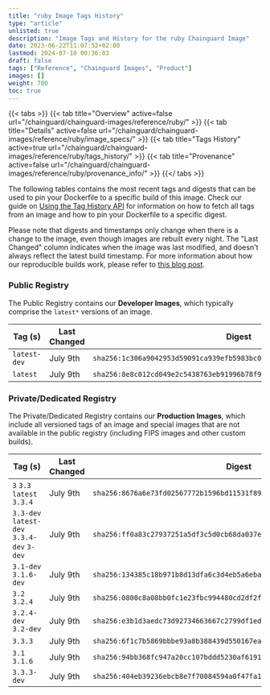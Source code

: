 ```yaml
---
title: "ruby Image Tags History"
type: "article"
unlisted: true
description: "Image Tags and History for the ruby Chainguard Image"
date: 2023-06-22T11:07:52+02:00
lastmod: 2024-07-10 00:36:03
draft: false
tags: ["Reference", "Chainguard Images", "Product"]
images: []
weight: 700
toc: true
---
```


{{< tabs >}}
{{< tab title="Overview" active=false url="/chainguard/chainguard-images/reference/ruby/" >}}
{{< tab title="Details" active=false url="/chainguard/chainguard-images/reference/ruby/image_specs/" >}}
{{< tab title="Tags History" active=true url="/chainguard/chainguard-images/reference/ruby/tags_history/" >}}
{{< tab title="Provenance" active=false url="/chainguard/chainguard-images/reference/ruby/provenance_info/" >}}
{{</ tabs >}}

The following tables contains the most recent tags and digests that can be used to pin your Dockerfile to a specific build of this image. Check our guide on [Using the Tag History API](/chainguard/chainguard-images/using-the-tag-history-api/) for information on how to fetch all tags from an image and how to pin your Dockerfile to a specific digest.

Please note that digests and timestamps only change when there is a change to the image, even though images are rebuilt every night. The "Last Changed" column indicates when the image was last modified, and doesn't always reflect the latest build timestamp. For more information about how our reproducible builds work, please refer to [this blog post](https://www.chainguard.dev/unchained/reproducing-chainguards-reproducible-image-builds).

### Public Registry
The Public Registry contains our **Developer Images**, which typically comprise the `latest*` versions of an image.

| Tag (s)       | Last Changed | Digest                                                                    |
|---------------|--------------|---------------------------------------------------------------------------|
|  `latest-dev` | July 9th     | `sha256:1c306a9042953d59091ca939efb5983bc039b44c0c691656d23a3d72fe137f59` |
|  `latest`     | July 9th     | `sha256:8e8c012cd049e2c5438763eb91996b78f953586fba0b794057f7cc5d300721d5` |


### Private/Dedicated Registry
The Private/Dedicated Registry contains our **Production Images**, which include all versioned tags of an image and special images that are not available in the public registry (including FIPS images and other custom builds).

| Tag (s)                                     | Last Changed | Digest                                                                    |
|---------------------------------------------|--------------|---------------------------------------------------------------------------|
|  `3` `3.3` `latest` `3.3.4`                 | July 9th     | `sha256:8676a6e73fd02567772b1596bd11531f89df11443b06ff7c53a9624bfd17d3e4` |
|  `3.3-dev` `latest-dev` `3.3.4-dev` `3-dev` | July 9th     | `sha256:ff0a83c27937251a5df3c5d0cb68da037ec8ce8a5ceebfb70e4e07027e76258d` |
|  `3.1-dev` `3.1.6-dev`                      | July 9th     | `sha256:134385c18b971b8d13dfa6c3d4eb5a6eba846db4fc55141120b84cf0c627807a` |
|  `3.2` `3.2.4`                              | July 9th     | `sha256:0800c8a08bb0fc1e23fbc994480cd2df2fef4ca30f63ca7b3609df8abd67d7cc` |
|  `3.2.4-dev` `3.2-dev`                      | July 9th     | `sha256:e3b1d3aedc73d92734663667c2799df1eddabd6cba34dd6095473c4e418c68ac` |
|  `3.3.3`                                    | July 9th     | `sha256:6f1c7b5869bbbe93a8b388439d550167ea5424484c745f70160d7cb64f92982b` |
|  `3.1` `3.1.6`                              | July 9th     | `sha256:94bb368fc947a20cc107bddd5230af6191c74d9cb28195332b29e9db8d223186` |
|  `3.3.3-dev`                                | July 9th     | `sha256:404eb39236ebcb8e7f70084594a0f47fa1eec6f3b3d2af6c2c0a3c38d55304b8` |

